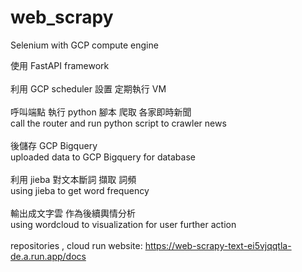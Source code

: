 # web_scrapy
Selenium with GCP compute engine 

使用 FastAPI framework 
<br>
<br>
利用 GCP scheduler 設置 定期執行 VM 
<br>
<br>
呼叫端點 執行 python 腳本  爬取 各家即時新聞 
<br>
call the router and run python script to crawler news
<br>
<br>
後儲存 GCP Bigquery
<br>
uploaded data to GCP Bigquery for database
<br>
<br>
利用 jieba 對文本斷詞 擷取 詞頻
<br>
using jieba to get word frequency 
<br>
<br>
輸出成文字雲 作為後續輿情分析
<br>
using wordcloud to visualization for user further action
<br>
<br>
repositories , cloud run website: https://web-scrapy-text-ei5vjqqtla-de.a.run.app/docs
